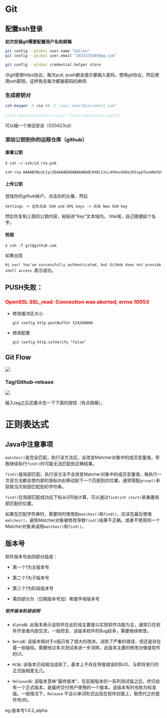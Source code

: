# Git

## 配置ssh登录

**初次安装git需要配置用户名和邮箱**

```bash
git config --global user.name "Gallon"
git config --global user.email "2833275565@qq.com"
```

```bash
git config --global credential.helper store
```

:cry:git使用https协议，每次pull, push都会提示要输入密码，使用git协议，然后使用ssh密钥，这样免去每次都输密码的麻烦.

### 生成密钥对

```bash
ssh-keygen -t rsa ## -C "your_email@youremail.com"
```

<font color=LightBlue>Enter same passphrase again: [Type passphrase again]:</font>

可以输一个保证安全（020423cjl）

### 添加公钥到你的远程仓库（github）

#### 查看公钥

```bash
$ cat ~/.ssh/id_rsa.pub

ssh-rsa AAAAB3NzaC1yc2EAAAADAQABAAABAQC0X6L1zLL4VHuvGb8aJH3ippTozmReSUzgntvk434aJ/v7kOdJ/MTyBlWXFCR+HAo3FXRitBqxiX1nKhXpHAZsMciLq8vR3c8E7CjZN733f5AL8uEYJA+YZevY5UCvEg+umT7PHghKYaJwaCxV7sjYP7Z6V79OMCEAGDNXC26IBMdMgOluQjp6o6j2KAdtRBdCDS/QIU5THQDxJ9lBXjk1fiq9tITo/aXBvjZeD+gH/Apkh/0GbO8VQLiYYmNfqqAHHeXdltORn8N7C9lOa/UW3KM7QdXo6J0GFlBVQeTE/IGqhMS5PMln3 admin@admin-PC
```

#### 上传公钥

登陆你的github帐户。点击你的头像，然后 

`Settings -> 左栏点击 SSH and GPG keys -> 点击 New SSH key`

然后你复制上面的公钥内容，粘贴进“Key”文本域内。 title域，自己随便起个名字。

#### 检验

`$ ssh -T git@github.com`

如果出现

`Hi xxx! You've successfully authenticated, but GitHub does not provide shell access.`表示成功。

## PUSH失败：

### <font color=Red>OpenSSL SSL_read: Connection was aborted, errno 10053</font>

- 修改缓冲区大小
  
  `git config http.postBuffer 524288000`

- 修改配置
  
  `git config http.sslVerify "false"`

## Git Flow

![](C:\Users\28332\AppData\Roaming\marktext\images\2022-04-03-22-55-43-image.png)

### Tag/Github-release

![](C:\Users\28332\AppData\Roaming\marktext\images\2022-04-08-23-17-02-image.png)

输入tag之后还要点击一下下面的按钮（有点隐蔽）。

# 正则表达式

## Java中注意事项

`matches()`是完全匹配，执行该方法后，会改变Matcher对象中的成员变量值，导致继续执行`find()`时可能无法匹配到正确结果。

`find()`是局部匹配，执行该方法不会改变Matcher对象中的成员变量值，每执行一次该方法都会使内部的游标向右移动到下一个匹配到的位置，通常搭配`group()`来获取当次局部匹配到的字符串。

`find()`在局部匹配成功后下标从0开始计算，可以通过`find(int start)`来重置局部匹配的位置。

如果在匹配字符串时，需要同时使用到`matches()`和`find()`，应该在最后使用`matches()`，避免Matcher对象被修改导致`find()`结果不正确。或者不使用同一个Matcher对象来调用`matches()`和`find()`。

## 版本号

软件版本号由四部分组成：

- 第一个1为主版本号

- 第二个1为子版本号

- 第三个1为阶段版本号

- 第四部分为（日期版本号加）希腊字母版本号

##### 软件版本阶段说明

- `Alpha版`: 此版本表示该软件在此阶段主要是以实现软件功能为主，通常只在软件开发者内部交流，一般而言，该版本软件的Bug较多，需要继续修改。

- `Beta版`: 该版本相对于α版已有了很大的改进，消除了严重的错误，但还是存在着一些缺陷，需要经过多次测试来进一步消除，此版本主要的修改对像是软件的UI。

- `RC版`: 该版本已经相当成熟了，基本上不存在导致错误的BUG，与即将发行的正式版相差无几。

- `Release版`: 该版本意味“最终版本”，在前面版本的一系列测试版之后，终归会有一个正式版本，是最终交付用户使用的一个版本。该版本有时也称为标准版。一般情况下，`Release` 不会以单词形式出现在软件封面上，取而代之的是符号(R)。

eg.版本号1.0.2_alpha
